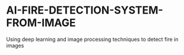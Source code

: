# AI-FIRE-DETECTION-SYSTEM-FROM-IMAGE
Using deep learning and image processing techniques to detect fire in images
